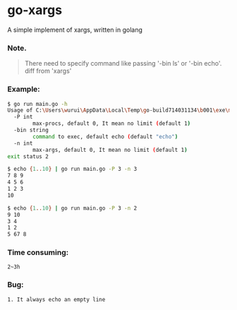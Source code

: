 # go-xargs

A simple implement of xargs, written in golang

### Note.
> There need to specify command like passing '-bin ls' or '-bin echo'. diff from 'xargs'

### Example:

```bash
$ go run main.go -h
Usage of C:\Users\wurui\AppData\Local\Temp\go-build714031134\b001\exe\main.exe:
  -P int
        max-procs, default 0, It mean no limit (default 1)
  -bin string
        command to exec, default echo (default "echo")
  -n int
        max-args, default 0, It mean no limit (default 1)
exit status 2
```

```bash
$ echo {1..10} | go run main.go -P 3 -n 3
7 8 9
4 5 6
1 2 3
10
```

```bash
$ echo {1..10} | go run main.go -P 3 -n 2
9 10
3 4
1 2
5 67 8
```

### Time consuming:

```
2~3h
```

### Bug:

```bash 
1. It always echo an empty line
```
